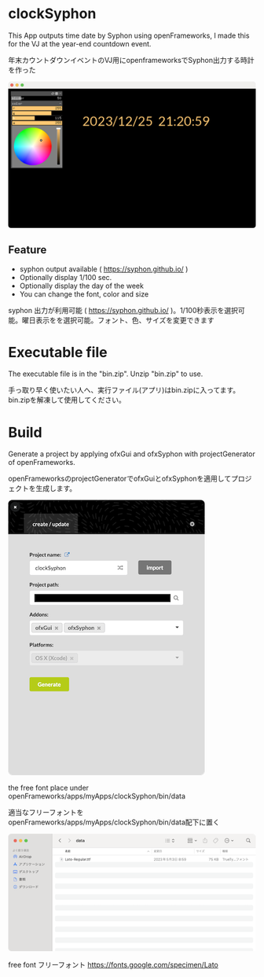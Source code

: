 # clockSyphon
This App outputs time date by Syphon using openFrameworks, I made this for the VJ at the year-end countdown event. 

年末カウントダウンイベントのVJ用にopenframeworksでSyphon出力する時計を作った

![App image](img/clockSyphon.png)

## Feature

- syphon output available ( https://syphon.github.io/ )
- Optionally display 1/100 sec.
- Optionally display the day of the week
- You can change the font, color and size

syphon 出力が利用可能 ( https://syphon.github.io/ )。1/100秒表示を選択可能。曜日表示をを選択可能。フォント、色、サイズを変更できます

# Executable file
The executable file is in the "bin.zip". Unzip "bin.zip" to use.

手っ取り早く使いたい人へ、実行ファイル(アプリ)はbin.zipに入ってます。bin.zipを解凍して使用してください。

# Build

Generate a project by applying ofxGui and ofxSyphon with projectGenerator of openFrameworks.

openFrameworksのprojectGeneratorでofxGuiとofxSyphonを適用してプロジェクトを生成します。

![projectGenerator](img/generateProject.png)

the free font place under openFrameworks/apps/myApps/clockSyphon/bin/data

適当なフリーフォントをopenFrameworks/apps/myApps/clockSyphon/bin/data配下に置く

![projectGenerator](img/bindata.png)

free font フリーフォント https://fonts.google.com/specimen/Lato
